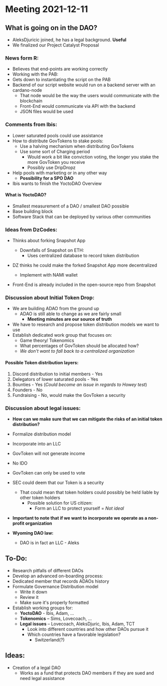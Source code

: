 # Meeting 2021-12-11

## What is going on in the DAO?

* AleksDjuricic joined, he has a legal background. **Useful**
* We finalized our Project Catalyst Proposal


### News form R:
* Believes that end-points are working correctly
*  Working with the PAB:
  * Gets down to instantiating the script on the PAB
  * Backend of our script website would run on a backend server with an cardano-node
    *  That node would be the way the users would communicate with the blockchain
    *  Front-End would communicate via API with the backend
      *  JSON files would be used
		  
### Comments from Ibis: 
* Lower saturated pools could use assistance
* How to distribute GovTokens to stake pools:
  * Use a halving mechanism when distributing GovTokens
  * Use some sort of Charging period
	  * Would work a bit like conviction voting, the longer you stake the more GovToken you receive
	  * Possibly use DripDropz
* Help pools with marketing or in any other way
  * **Possibility for a SPO DAO**
* Ibis wants to finish the YoctoDAO Overview 
#### What is YoctoDAO?
* Smallest measurement of a DAO / smallest DAO possible
* Base building block 
* Software Stack that can be deployed by various other communities

### Ideas from DzCodes:
* Thinks about forking Snapshot App
  * Downfalls of Snapshot on ETH:
	  * Uses centralized database to record token distribution
		
* DZ thinks he could make the forked Snapshot App more decentralized
  * Implement with NAMI wallet
* Front-End is already included in the open-source repo from Snapshot

		

		
### Discussion about Initial Token Drop:
* We are building ADAO from the ground up
  * ADAO is still able to change as we are fairly small
	* **Meeting minutes are our source of truth**
* We have to research and propose token distribution models we want to use
* Establish dedicated work group that focuses on:
  * Game theory/ Tokenomics
  * What percentages of GovToken should be allocated how?
  * _We don't want to fall back to a centralized organization_
#### **Possible Token distribution layers:**
  1. Discord distribution to initial members - Yes
  2. Delegators of lower saturated pools - Yes
  3. Bounties - Yes (_Could become an issue in regards to Howey test_)
  4.  Founders - No
  5.  Fundraising - No, would make the GovToken a security
				

	
				
### Discussion about legal issues:
*  **How can we make sure that we can mitigate the risks of an initial token distribution?**
  * Formalize distribution model
  *  Incorporate into an LLC
  *  GovToken will not generate income
  *  No IDO
  *  GovToken can only be used to vote
			
* SEC could deem that our Token is a security
  * That could mean that token holders could possibly be held liable by other token holders
	* Possible solution for US citizen:
	  * Form an LLC to protect yourself = _Not ideal_
				
* **Important to note that if we want to incorporate we operate as a non-profit organization**
* **Wyoming DAO law:**
  * DAO is in fact an LLC - Aleks

	

	
## To-Do:
* Research pitfalls of different DAOs
* Develop an advanced on-boarding process:
* Dedicated member that records ADAOs history 
* Formulate Governance Distribution model
  * Write it down
  * Review it
  * Make sure it's properly formatted
* Establish working groups for:
  * **YoctoDAO** - Ibis, Adam, …
  * **Tokenomics** – Sims, Lovecoach, …
  * **Legal issues** – Lovecoach, AleksDjuric, Ibis, Adam, TCT
	  * Look into different countries and how other DAOs pursue it
	  * Which countries have a favorable legislation?
		  * Switzerland(?)

## Ideas: 
* Creation of a legal DAO
  * Works as a fund that protects DAO members if they are sued and need legal assistance
